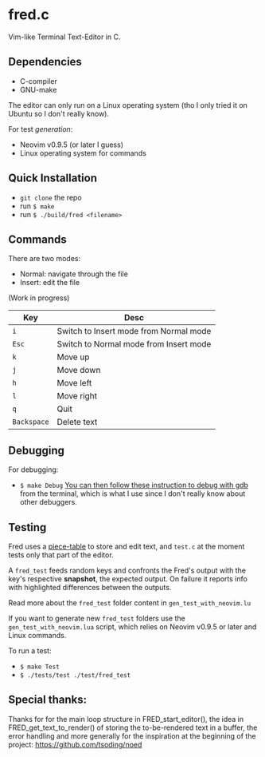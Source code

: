 # fred.c
Vim-like Terminal Text-Editor in C.

## Dependencies 
- C-compiler 
- GNU-make

The editor can only run on a Linux operating system 
(tho I only tried it on Ubuntu so I don't really know).

For test *generation*:
- Neovim v0.9.5 (or later I guess)
- Linux operating system for commands


## Quick Installation
- ```git clone``` the repo
- run ```$ make```
- run ```$ ./build/fred <filename>```

## Commands
There are two modes: 
- Normal: navigate through the file
- Insert: edit the file

(Work in progress)

| Key | Desc |
| ----------- | -------- |
| ```i``` | Switch to Insert mode from Normal mode | 
| ```Esc``` | Switch to Normal mode from Insert mode |
| ```k``` | Move up |
| ```j``` | Move down |
| ```h``` | Move left |
| ```l``` | Move right |
| ```q``` | Quit |
| ```Backspace``` | Delete text |

## Debugging 
For debugging: 
- ```$ make Debug```
[You can then follow these instruction to debug with gdb](https://stackoverflow.com/a/15306382)
from the terminal, which is what I use since I don't really know about 
other debuggers.

## Testing 
Fred uses a [piece-table](https://en.wikipedia.org/wiki/Piece_table)
to store and edit text, and ```test.c``` at the moment tests only that
part of the editor.

A ```fred_test``` feeds random keys and confronts the 
Fred's output with the key's respective **snapshot**, the 
expected output. On failure it reports info with highlighted 
differences between the outputs.

Read more about the ```fred_test``` folder content in 
```gen_test_with_neovim.lu```

If you want to generate new ```fred_test``` folders use the 
```gen_test_with_neovim.lua``` script, which relies on 
Neovim v0.9.5 or later and Linux commands.


To run a test: 
- ```$ make Test```
- ```$ ./tests/test ./test/fred_test```


## Special thanks:

Thanks for for  the main loop structure in FRED_start_editor(), 
the idea in FRED_get_text_to_render() of storing 
the to-be-rendered text in a buffer, the error handling 
and more generally for the inspiration at the beginning of the project:
https://github.com/tsoding/noed

